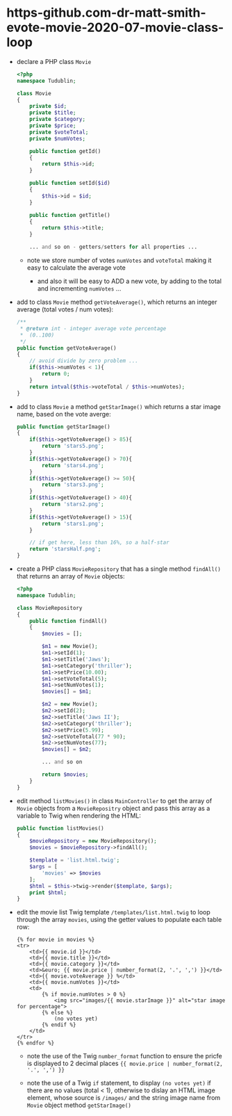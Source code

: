 # https-github.com-dr-matt-smith-evote-movie-2020-07-movie-class-loop

- declare a PHP class `Movie` 

    ```php
    <?php
    namespace Tudublin;
    
    class Movie
    {
        private $id;
        private $title;
        private $category;
        private $price;
        private $voteTotal;
        private $numVotes;
    
        public function getId()
        {
            return $this->id;
        }
    
        public function setId($id)
        {
            $this->id = $id;
        }
    
        public function getTitle()
        {
            return $this->title;
        }
    
        ... and so on - getters/setters for all properties ...
    ```
  
    - note we store number of votes `numVotes` and `voteTotal` making it easy to calculate the average vote
    
        - and also it will be easy to ADD a new vote, by adding to the total and incrementing `numVotes` ...

- add to class `Movie` method `getVoteAverage()`, which returns an integer average (total votes / num votes):

    ```php
    /**
     * @return int - integer average vote percentage
     *  (0..100)
     */
    public function getVoteAverage()
    {
        // avoid divide by zero problem ...
        if($this->numVotes < 1){
            return 0;
        }
        return intval($this->voteTotal / $this->numVotes);
    }
    ```

- add to class `Movie` a method `getStarImage()` which returns a star image name, based on the vote averge:

    ```php
    public function getStarImage()
    {
        if($this->getVoteAverage() > 85){
            return 'stars5.png';
        }
        if($this->getVoteAverage() > 70){
            return 'stars4.png';
        }
        if($this->getVoteAverage() >= 50){
            return 'stars3.png';
        }
        if($this->getVoteAverage() > 40){
            return 'stars2.png';
        }
        if($this->getVoteAverage() > 15){
            return 'stars1.png';
        }
    
        // if get here, less than 16%, so a half-star
        return 'starsHalf.png';
    }
    ```

- create a PHP class `MovieRepository` that has a single method `findAll()` that returns an array of `Movie` objects:

    ```php
    <?php
    namespace Tudublin;
    
    class MovieRepository
    {
        public function findAll()
        {
            $movies = [];
    
            $m1 = new Movie();
            $m1->setId(1);
            $m1->setTitle('Jaws');
            $m1->setCategory('thriller');
            $m1->setPrice(10.00);
            $m1->setVoteTotal(5);
            $m1->setNumVotes(1);
            $movies[] = $m1;
    
            $m2 = new Movie();
            $m2->setId(2);
            $m2->setTitle('Jaws II');
            $m2->setCategory('thriller');
            $m2->setPrice(5.99);
            $m2->setVoteTotal(77 * 90);
            $m2->setNumVotes(77);
            $movies[] = $m2;
    
            ... and so on 
    
            return $movies;
        }
    }
    ```

- edit method `listMovies()` in class `MainController` to get the array of `Movie` objects from a `MovieRepositry` object and pass this array as a variable to Twig when rendering the HTML:

    ```php
    public function listMovies()
    {
        $movieRepository = new MovieRepository();
        $movies = $movieRepository->findAll();
    
        $template = 'list.html.twig';
        $args = [
            'movies' => $movies
        ];
        $html = $this->twig->render($template, $args);
        print $html;
    }
    ```

- edit the movie list Twig template `/templates/list.html.twig` to loop through the array `movies`, using the getter values to populate each table row:

    ```twig
    {% for movie in movies %}
    <tr>
        <td>{{ movie.id }}</td>
        <td>{{ movie.title }}</td>
        <td>{{ movie.category }}</td>
        <td>&euro; {{ movie.price | number_format(2, '.', ',') }}</td>
        <td>{{ movie.voteAverage }} %</td>
        <td>{{ movie.numVotes }}</td>
        <td>
            {% if movie.numVotes > 0 %}
                <img src="images/{{ movie.starImage }}" alt="star image for percentage">
            {% else %}
                (no votes yet)
            {% endif %}
        </td>
    </tr>
    {% endfor %}
    ```
  
    - note the use of the Twig `number_format` function to ensure the pricfe is displayed to 2 decimal places `{{ movie.price | number_format(2, '.', ',') }}`
    
    - note the use of a Twig `if` statement, to display `(no votes yet)` if there are no values (total < 1), otherwise to dislay an HTML image element, whose source is `/images/` and the string image name from `Movie` object method `getStarImage()`